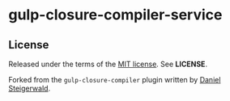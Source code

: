 gulp-closure-compiler-service
=============================


License
-------
Released under the terms of the
[MIT license](http://tldrlegal.com/license/mit-license). See **LICENSE**.

Forked from the `gulp-closure-compiler` plugin written by
[Daniel Steigerwald](https://github.com/steida).
